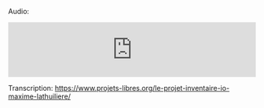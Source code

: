 Audio:
<iframe width="100%" height="112" frameborder="0" scrolling="no" style="width: 100%; height: 112px; overflow: hidden;" src="https://podcast.projets-libres.org/@projetslibres/episodes/devenir-le-bibliothecaire-de-son-reseau-inventaireio-mlathuiliere-inventaireio/embed"></iframe>

Transcription: <a href="https://www.projets-libres.org/le-projet-inventaire-io-maxime-lathuiliere/">https://www.projets-libres.org/le-projet-inventaire-io-maxime-lathuiliere/</a>